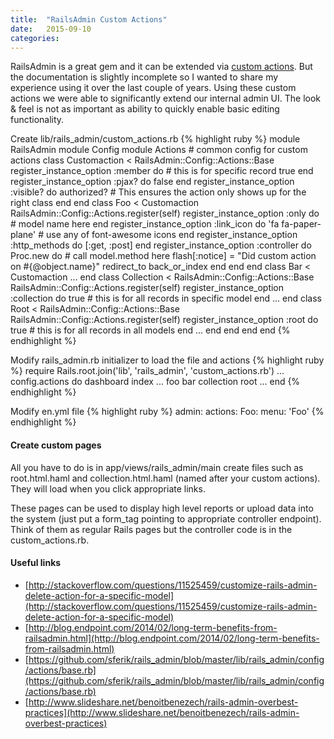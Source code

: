 ```yaml
---
title:  "RailsAdmin Custom Actions"
date: 	2015-09-10
categories:
---
```


RailsAdmin is a great gem and it can be extended via [custom actions](https://github.com/sferik/rails_admin/wiki/Custom-action).  But the documentation is slightly incomplete so I wanted to share my experience using it over the last couple of years.  Using these custom actions we were able to significantly extend our internal admin UI.  The look & feel is not as important as ability to quickly enable basic editing functionality.

Create lib/rails_admin/custom_actions.rb
{% highlight ruby %}
module RailsAdmin
  module Config
    module Actions
      # common config for custom actions
      class Customaction < RailsAdmin::Config::Actions::Base
        register_instance_option :member do  #	this is for specific record
          true
        end
        register_instance_option :pjax? do
          false
        end
        register_instance_option :visible? do
          authorized? 		# This ensures the action only shows up for the right class
        end
      end
      class Foo < Customaction
        RailsAdmin::Config::Actions.register(self)
        register_instance_option :only do
          # model name here
        end
        register_instance_option :link_icon do
          'fa fa-paper-plane' # use any of font-awesome icons
        end
        register_instance_option :http_methods do
          [:get, :post]
        end
        register_instance_option :controller do
          Proc.new do
            # call model.method here
            flash[:notice] = "Did custom action on #{@object.name}"
            redirect_to back_or_index
          end
        end
      end
      class Bar < Customaction
      	...
      end
      class Collection < RailsAdmin::Config::Actions::Base
        RailsAdmin::Config::Actions.register(self)
        register_instance_option :collection do
          true	#	this is for all records in specific model
        end
        ...
      end
      class Root < RailsAdmin::Config::Actions::Base
        RailsAdmin::Config::Actions.register(self)
        register_instance_option :root do
          true	#	this is for all records in all models
        end
        ...
      end
    end
  end
end
{% endhighlight %}

Modify rails_admin.rb initializer to load the file and actions
{% highlight ruby %}
require Rails.root.join('lib', 'rails_admin', 'custom_actions.rb')
...
config.actions do
dashboard
index
...
foo
bar
collection
root
...
end
{% endhighlight %}

Modify en.yml file
{% highlight ruby %}
  admin:
    actions:
      Foo:
        menu: 'Foo'
{% endhighlight %}

#### Create custom pages

All you have to do is in app/views/rails_admin/main create files such as root.html.haml and collection.html.haml (named after your custom actions).  They will load when you click appropriate links.

These pages can be used to display high level reports or upload data into the system (just put a form_tag pointing to appropriate controller endpoint).  Think of them as regular Rails pages but the controller code is in the custom_actions.rb.

#### Useful links

* [http://stackoverflow.com/questions/11525459/customize-rails-admin-delete-action-for-a-specific-model](http://stackoverflow.com/questions/11525459/customize-rails-admin-delete-action-for-a-specific-model)
* [http://blog.endpoint.com/2014/02/long-term-benefits-from-railsadmin.html](http://blog.endpoint.com/2014/02/long-term-benefits-from-railsadmin.html)
* [https://github.com/sferik/rails_admin/blob/master/lib/rails_admin/config/actions/base.rb](https://github.com/sferik/rails_admin/blob/master/lib/rails_admin/config/actions/base.rb)
* [http://www.slideshare.net/benoitbenezech/rails-admin-overbest-practices](http://www.slideshare.net/benoitbenezech/rails-admin-overbest-practices)